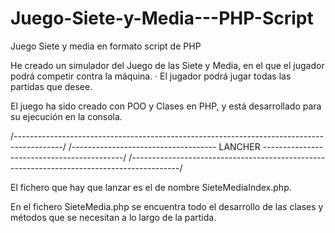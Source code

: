 # Juego-Siete-y-Media---PHP-Script
Juego Siete y media en formato script de PHP

He creado un simulador del Juego de las Siete y Media, en el que el jugador podrá competir contra la máquina. 
· El jugador podrá jugar todas las partidas que desee.

El juego ha sido creado con POO y Clases en PHP, y está desarrollado para su ejecución en la consola.


/------------------------------------------------------------------------------------------/
/------------------------------------  LANCHER  -------------------------------------------/
/------------------------------------------------------------------------------------------/

El fichero que hay que lanzar es el de nombre SieteMediaIndex.php. 

En el fichero SieteMedia.php se encuentra todo el desarrollo de las clases y métodos que se necesitan a lo largo de la partida.
